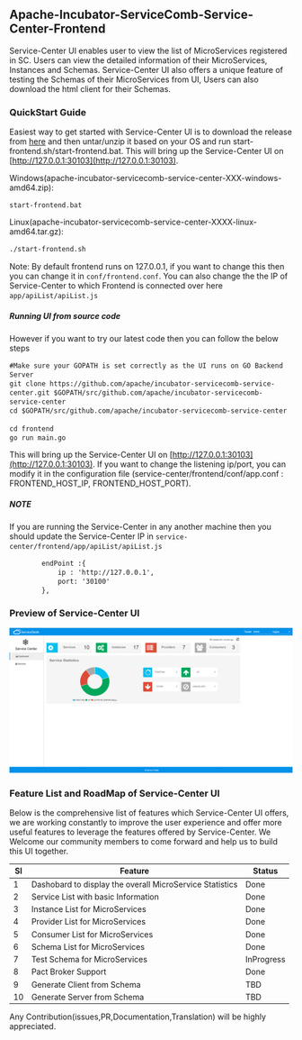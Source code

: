 ## Apache-Incubator-ServiceComb-Service-Center-Frontend

Service-Center UI enables user to view the list of MicroServices registered in SC. Users can view the detailed information of their MicroServices, Instances and Schemas.
Service-Center UI also offers a unique feature of testing the Schemas of their MicroServices from UI, Users can also download the html client for their Schemas.

### QuickStart Guide

Easiest way to get started with Service-Center UI is to download the release from [here](https://dist.apache.org/repos/dist/dev/incubator/servicecomb/incubator-servicecomb-service-center/) and then untar/unzip it based on your OS and run start-frontend.sh/start-frontend.bat.
This will bring up the Service-Center UI on [http://127.0.0.1:30103](http://127.0.0.1:30103).

Windows(apache-incubator-servicecomb-service-center-XXX-windows-amd64.zip):
```
start-frontend.bat
```

Linux(apache-incubator-servicecomb-service-center-XXXX-linux-amd64.tar.gz):
```sh
./start-frontend.sh
```

Note: By default frontend runs on 127.0.0.1, if you want to change this then you can change it in `conf/frontend.conf`. You can also change the the IP of Service-Center to which Frontend is connected over here  `app/apiList/apiList.js`

##### Running UI from source code
However if you want to try our latest code then you can follow the below steps
```
#Make sure your GOPATH is set correctly as the UI runs on GO Backend Server
git clone https://github.com/apache/incubator-servicecomb-service-center.git $GOPATH/src/github.com/apache/incubator-servicecomb-service-center
cd $GOPATH/src/github.com/apache/incubator-servicecomb-service-center

cd frontend
go run main.go
```
This will bring up the Service-Center UI on [http://127.0.0.1:30103](http://127.0.0.1:30103).
If you want to change the listening ip/port, you can modify it in the configuration file (service-center/frontend/conf/app.conf : FRONTEND_HOST_IP, FRONTEND_HOST_PORT).

##### NOTE
If you are running the Service-Center in any another machine then you should update the Service-Center IP in `service-center/frontend/app/apiList/apiList.js`
```
		endPoint :{
			ip : 'http://127.0.0.1',
			port: '30100'
		},
```

### Preview of Service-Center UI
![Service-Center Preview](/docs/Service-Center-UI-Preview.gif)

### Feature List and RoadMap of Service-Center UI
Below is the comprehensive list of features which Service-Center UI offers, we are working constantly to improve the user experience and offer more useful features to leverage the features offered by Service-Center.
We Welcome our community members to come forward and help us to build this UI together.

|Sl|Feature|Status|
|--|-------|------|
|1|Dashobard to display the overall MicroService Statistics|Done|
|2|Service List with basic Information| Done|
|3|Instance List for MicroServices| Done|
|4|Provider List for MicroServices|Done|
|5|Consumer List for MicroServices|Done|
|6|Schema List for MicroServices|Done|
|7|Test Schema for MicroServices|InProgress|
|8|Pact Broker Support|Done|
|9|Generate Client from Schema |TBD|
|10|Generate Server from Schema|TBD|

Any Contribution(issues,PR,Documentation,Translation) will be highly appreciated.
